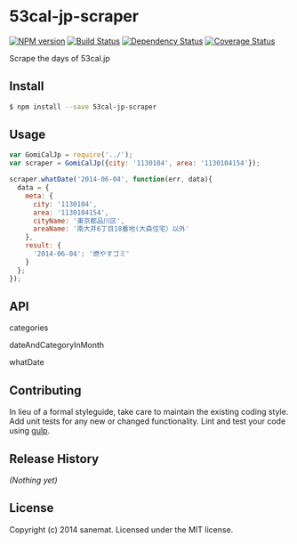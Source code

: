 # 53cal-jp-scraper
[![NPM version][npm-image]][npm-url] [![Build Status][travis-image]][travis-url] [![Dependency Status][daviddm-url]][daviddm-image] [![Coverage Status][coveralls-image]][coveralls-url]

Scrape the days of 53cal.jp


## Install

```bash
$ npm install --save 53cal-jp-scraper
```


## Usage

```javascript
var GomiCalJp = require('../');
var scraper = GomiCalJp({city: '1130104', area: '1130104154'});

scraper.whatDate('2014-06-04', function(err, data){
  data = {
    meta: {
      city: '1130104',
      area: '1130104154',
      cityName: '東京都品川区',
      areaName: '南大井6丁目18番地(大森住宅）以外'
    },
    result: {
      '2014-06-04': '燃やすゴミ'
    }
  };
});
```

## API

categories

dateAndCategoryInMonth

whatDate


## Contributing

In lieu of a formal styleguide, take care to maintain the existing coding style. Add unit tests for any new or changed functionality. Lint and test your code using [gulp](http://gulpjs.com/).


## Release History

_(Nothing yet)_


## License

Copyright (c) 2014 sanemat. Licensed under the MIT license.



[npm-url]: https://npmjs.org/package/53cal-jp-scraper
[npm-image]: https://badge.fury.io/js/53cal-jp-scraper.svg
[travis-url]: https://travis-ci.org/sanemat/node-53cal-jp-scraper
[travis-image]: https://travis-ci.org/sanemat/node-53cal-jp-scraper.svg?branch=master
[daviddm-url]: https://david-dm.org/sanemat/node-53cal-jp-scraper.svg?theme=shields.io
[daviddm-image]: https://david-dm.org/sanemat/node-53cal-jp-scraper
[coveralls-url]: https://coveralls.io/r/sanemat/node-53cal-jp-scraper
[coveralls-image]: https://coveralls.io/repos/sanemat/node-53cal-jp-scraper/badge.png

